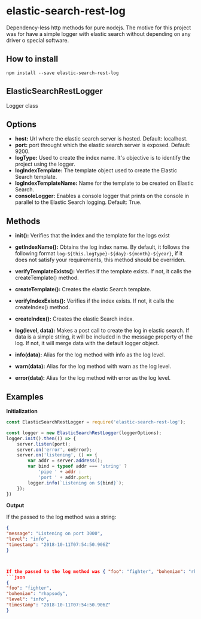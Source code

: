 # elastic-search-rest-log

Dependency-less http methods for pure nodejs. The motive for this project was for have a simple logger with elastic search without depending on any driver o special software.

**How to install**
----------
```shell
npm install --save elastic-search-rest-log
```

**ElasticSearchRestLogger**
----------


Logger class

**Options**
----------

- **host:** Url where the elastic search server is hosted. Default: localhost.
- **port:** port throught which the elastic search server is exposed. Default: 9200.
- **logType:** Used to create the index name. It's objective is to identify the project using the logger.
- **logIndexTemplate:** The template object used to create the Elastic Search template.
- **logIndexTemplateName:** Name for the template to be created on Elastic Search.
- **consoleLogger:** Enables a console logger that prints on the console in parallel to the Elastic Search logging. Default: True.


**Methods**
----------

- **init():** Verifies that the index and the template for the logs exist

- **getIndexName():** Obtains the log index name. By default, it follows the following format `log-${this.logType}-${day}-${month}-${year}`, if it does not satisfy your requirements, this method should be overriden.

- **verifyTemplateExists():** Verifies if the template exists. If not, it calls the createTemplate() method.

- **createTemplate():** Creates the elastic Search template.

- **verifyIndexExists():** Verifies if the index exists. If not, it calls the createIndex() method.

- **createIndex():** Creates the elastic Search index.

- **log(level, data):** Makes a post call to create the log in elastic search. If data is a simple string, it will be included in the message property of the log. If not, it will merge data with the default logger object.

- **info(data):** Alias for the log method with info as the log level.

- **warn(data):** Alias for the log method with warn as the log level.

- **error(data):** Alias for the log method with error as the log level.

**Examples**
----------


**Initialization**

```javascript
const ElasticSearchRestLogger = require('elastic-search-rest-log');

const logger = new ElasticSearchRestLogger(loggerOptions);
logger.init().then(() => {
    server.listen(port);
    server.on('error', onError);
    server.on('listening', () => {
        var addr = server.address();
        var bind = typeof addr === 'string' ?
            'pipe ' + addr :
            'port ' + addr.port;
        logger.info(`Listening on ${bind}`);
    });
})
```

**Output**

If the passed to the log method was a string:
```json
{
"message": "Listening on port 3000",
"level": "info",
"timestamp": "2018-10-11T07:54:50.906Z"
}



If the passed to the log method was { "foo": "fighter", "bohemian": "rhapsody" } :
```json
{
"foo": "fighter",
"bohemian": "rhapsody",
"level": "info",
"timestamp": "2018-10-11T07:54:50.906Z"
}
```